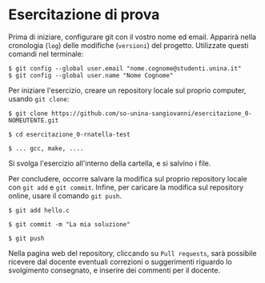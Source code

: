 # Esercitazione di prova #

Prima di iniziare, configurare git con il vostro nome ed email.
Apparirà nella cronologia (`log`) delle modifiche (`versioni`) del progetto.
Utilizzate questi comandi nel terminale:

```
$ git config --global user.email "nome.cognome@studenti.unina.it"
$ git config --global user.name "Nome Cognome"
```

Per iniziare l'esercizio, creare un repository locale sul proprio computer, usando `git clone`:

```
$ git clone https://github.com/so-unina-sangiovanni/esercitazione_0-NOMEUTENTE.git

$ cd esercitazione_0-rnatella-test

$ ... gcc, make, ....
```

Si svolga l'esercizio all'interno della cartella, e si salvino i file.

Per concludere, occorre salvare la modifica sul proprio repository locale con `git add` e `git commit`.
Infine, per caricare la modifica sul repository online, usare il comando `git push`.

```
$ git add hello.c

$ git commit -m "La mia soluzione"

$ git push
```

Nella pagina web del repository, cliccando su `Pull requests`, sarà possibile ricevere dal docente eventuali correzioni o suggerimenti riguardo lo svolgimento consegnato, e inserire dei commenti per il docente.

